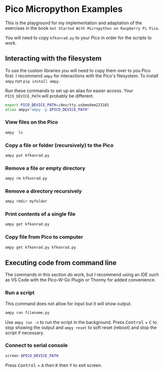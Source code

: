 # Pico Micropython Examples

This is the playground for my implementation and adaptation of the exercises in the book
`Get Started With Micropython on Raspberry Pi Pico`.

You will need to copy `kfkonrad.py` to your Pico in order for the scripts to work.

## Interacting with the filesystem

To use the custom libraries you will need to copy them over to you Pico first.
I recommend `ampy` for interactions with the Pico's filesystem. To install `ampy` run `pip install ampy`.

Run these commands to set up an alias for easier access. Your `PICO_DEVICE_PATH` will probably be different.

```sh
export PICO_DEVICE_PATH=/dev/tty.usbmodem223101
alias ampy="ampy -p $PICO_DEVICE_PATH"
```

### View files on the Pico

```sh
ampy  ls
```

### Copy a file or folder (recursively) to the Pico

```sh
ampy put kfkonrad.py
```

### Remove a file or empty directory

```sh
ampy rm kfkonrad.py
```

### Remove a directory recursively

```sh
ampy rmdir myfolder
```

### Print contents of a single file

```sh
ampy get kfkonrad.py
```

### Copy file from Pico to computer

```sh
ampy get kfkonrad.py kfkonrad.py
```

## Executing code from command line

The commands in this section *do* work, but I recommend using an IDE such as VS Code with the Pico-W-Go Plugin
or Thonny for added convenience.

### Run a script

This command does not allow for input but it will show output.

```sh
ampy run filename.py
```

Use `ampy run -n` to run the script in the background.
Press <kbd>Control</kbd> + <kbd>C</kbd> to stop showing the output and `ampy reset` to soft reset (reboot) and
stop the script if necessary.

### Connect to serial console

```sh
screen $PICO_DEVICE_PATH
```

Press <kbd>Control</kbd> + <kbd>A</kbd> then <kbd>K</kbd> then <kbd>Y</kbd> to exit screen.
